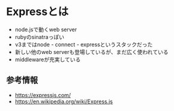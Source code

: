 # Expressとは

- node.jsで動くweb server
- rubyのsinatraっぽい
- v3まではnode - connect - expressというスタックだった
- 新しい他のweb serverも登場しているが、まだ広く使われている
- middlewareが充実している

## 参考情報

- https://expressjs.com/
- https://en.wikipedia.org/wiki/Express.js
